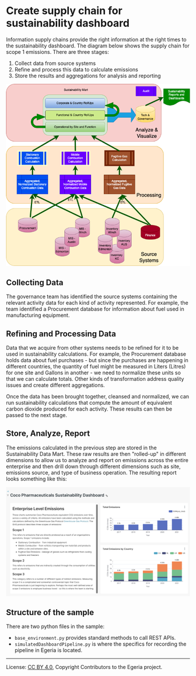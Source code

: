 <!-- SPDX-License-Identifier: CC-BY-4.0 -->
<!-- Copyright Contributors to the Egeria project. -->

# Create supply chain for sustainability dashboard

Information supply chains provide the right information at the right times to the sustainability dashboard.
The diagram below shows the supply chain for scope 1 emissions.
There are three stages:

1. Collect data from source systems
2. Refine and process this data to calculate emissions
3. Store the results and aggregations for analysis and reporting

![Logical Supply Chain](../../docs/coco-systems-Logical-Supply-Chain.drawio.png)

## Collecting Data
The governance team has identified the source systems containing the relevant activity data for each kind of 
activity represented. For example, the team identified a Procurement database for information about fuel used 
in manufacturing equipment.

## Refining and Processing Data
Data that we acquire from other systems needs to be refined for it to be used in sustainability calculations. 
For example, the Procurement database holds data about fuel purchases - but since the purchases are happening
in different countries, the quantity of fuel might be measured in Liters (Litres) for one site and Gallons in another - 
we need to normalize these units so that we can calculate totals.
Other kinds of transformation address quality issues and create different aggregations.

Once the data has been brought together, cleansed and normalized, we can run sustainability calculations that
compute the amount of equivalent carbon dioxide produced for each activity. These results can then be passed to the next stage.

## Store, Analyze, Report
The emissions calculated in the previous step are stored in the Sustainability Data Mart. 
These raw results are then "rolled-up" in different dimensions to allow us to analyze and report on emissions across
the entire enterprise and then drill down through different dimensions such as site, emissions source, and type of business operation.
The resulting report looks something like this:

![Dashboard](../../docs/Sustainability-Dashboard-Enterprise.png)

## Structure of the sample

There are two python files in the sample:

* `base_environment.py` provides standard methods to call REST APIs.
* `simulatedDashboardPipeline.py` is where the specifics for recording the pipeline in Egeria is located.



 




----
License: [CC BY 4.0](https://creativecommons.org/licenses/by/4.0/), Copyright Contributors to the Egeria project.
